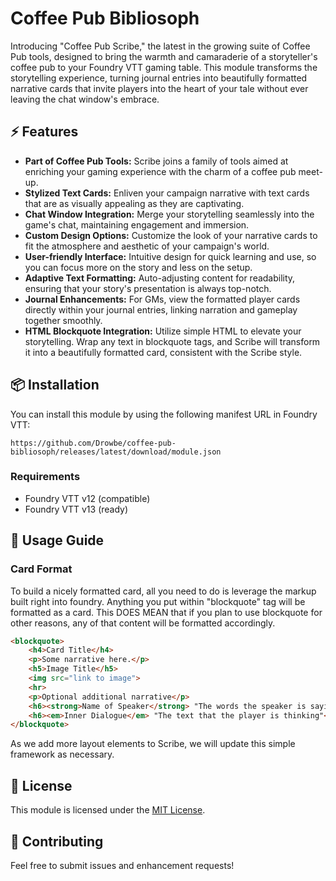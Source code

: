 # Coffee Pub Bibliosoph

Introducing "Coffee Pub Scribe," the latest in the growing suite of Coffee Pub tools, designed to bring the warmth and camaraderie of a storyteller's coffee pub to your Foundry VTT gaming table. This module transforms the storytelling experience, turning journal entries into beautifully formatted narrative cards that invite players into the heart of your tale without ever leaving the chat window's embrace.

## ⚡ Features

- **Part of Coffee Pub Tools:** Scribe joins a family of tools aimed at enriching your gaming experience with the charm of a coffee pub meet-up.
- **Stylized Text Cards:** Enliven your campaign narrative with text cards that are as visually appealing as they are captivating.
- **Chat Window Integration:** Merge your storytelling seamlessly into the game's chat, maintaining engagement and immersion.
- **Custom Design Options:** Customize the look of your narrative cards to fit the atmosphere and aesthetic of your campaign's world.
- **User-friendly Interface:** Intuitive design for quick learning and use, so you can focus more on the story and less on the setup.
- **Adaptive Text Formatting:** Auto-adjusting content for readability, ensuring that your story's presentation is always top-notch.
- **Journal Enhancements:** For GMs, view the formatted player cards directly within your journal entries, linking narration and gameplay together smoothly.
- **HTML Blockquote Integration:** Utilize simple HTML to elevate your storytelling. Wrap any text in blockquote tags, and Scribe will transform it into a beautifully formatted card, consistent with the Scribe style.

## 📦 Installation

You can install this module by using the following manifest URL in Foundry VTT:
```
https://github.com/Drowbe/coffee-pub-bibliosoph/releases/latest/download/module.json
```

### Requirements
- Foundry VTT v12 (compatible)
- Foundry VTT v13 (ready)

## 📖 Usage Guide

### Card Format

To build a nicely formatted card, all you need to do is leverage the markup built right into foundry. Anything you put within "blockquote" tag will be formatted as a card. This DOES MEAN that if you plan to use blockquote for other reasons, any of that content will be formatted accordingly.

```html
<blockquote>
    <h4>Card Title</h4> 
    <p>Some narrative here.</p>
    <h5>Image Title</h5>
    <img src="link to image">
    <hr>
    <p>Optional additional narrative</p>
    <h6><strong>Name of Speaker</strong> "The words the speaker is saying."</h6>
    <h6><em>Inner Dialogue</em> "The text that the player is thinking"</h6>
</blockquote>
```

As we add more layout elements to Scribe, we will update this simple framework as necessary.

## 📄 License

This module is licensed under the [MIT License](LICENSE).

## 🤝 Contributing

Feel free to submit issues and enhancement requests!